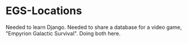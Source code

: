 # EGS-Locations
Needed to learn Django. Needed to share a database for a video game, "Empyrion Galactic Survival". Doing both here.
